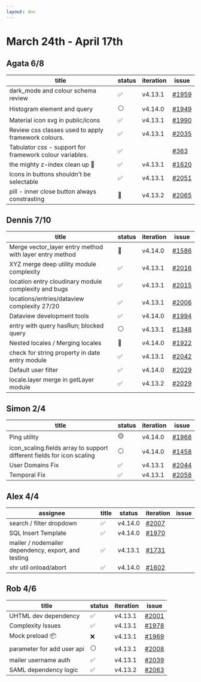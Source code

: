 ```yaml
---
layout: doc
---
```


# March 24th - April 17th

## Agata 6/8

| title                                                   | status | iteration | issue                                                      |
| ------------------------------------------------------- | ------ | --------- | ---------------------------------------------------------- |
| dark_mode and colour schema review                      | ✅     | v4.13.1   | [#1959](https://github.com/GEOLYTIX/xyz/issues/1959)       |
| Histogram element and query                             | ⚪️     | v4.14.0   | [#1949](https://github.com/GEOLYTIX/xyz/issues/1949)       |
| Material icon svg in public/icons                       | ✅     | v4.13.1   | [#1990](https://github.com/GEOLYTIX/xyz/issues/1990)       |
| Review css classes used to apply framework colours.     | ✅     | v4.13.1   | [#2035](https://github.com/GEOLYTIX/xyz/issues/2035)       |
| Tabulator css - support for framework colour variables. | ✅     |           | [#363](https://github.com/GEOLYTIX/xyz_plugins/issues/363) |
| the mighty z-index clean up 🧼                          | ✅     | v4.13.1   | [#1620](https://github.com/GEOLYTIX/xyz/issues/1620)       |
| Icons in buttons shouldn't be selectable                | ✅     | v4.13.1   | [#2051](https://github.com/GEOLYTIX/xyz/issues/2051)       |
| pill - inner close button always constrasting           | 👀     | v4.13.2   | [#2065](https://github.com/GEOLYTIX/xyz/pull/2065)         |

## Dennis 7/10

| title                                                   | status | iteration | issue                                                                        |
| ------------------------------------------------------- | ------ | --------- | ---------------------------------------------------------------------------- |
| Merge vector_layer entry method with layer entry method | 👀     | v4.14.0   | [#1586](https://github.com/GEOLYTIX/xyz/issues/1586)                         |
| XYZ merge deep utility module complexity                | ✅     | v4.13.1   | [#2016](https://github.com/GEOLYTIX/xyz/ishttps://www.lazyvim.org/sues/2016) |
| location entry cloudinary module complexity and bugs    | ✅     | v4.13.1   | [#2015](https://github.com/GEOLYTIX/xyz/issues/2015)                         |
| locations/entries/dataview complexity 27/20             | ✅     | v4.13.1   | [#2006](https://github.com/GEOLYTIX/xyz/issues/2006)                         |
| Dataview development tools                              | ✅     | v4.14.0   | [#1994](https://github.com/GEOLYTIX/xyz/issues/1994)                         |
| entry with query hasRun; blocked query                  | ⚪️     | v4.13.1   | [#1348](https://github.com/GEOLYTIX/xyz/issues/1348)                         |
| Nested locales / Merging locales                        | 👀     | v4.14.0   | [#1922](https://github.com/GEOLYTIX/xyz/issues/1922)                         |
| check for string property in date entry module          | ✅     | v4.13.1   | [#2042](https://github.com/GEOLYTIX/xyz/issues/2042)                         |
| Default user filter                                     | ✅     | v4.14.0   | [#2029](https://github.com/GEOLYTIX/xyz/issues/2029)                         |
| locale.layer merge in getLayer module                   | ✅     | v4.13.2   | [#2029](https://github.com/GEOLYTIX/xyz/issues/2061)                         |

## Simon 2/4

| title                                                                  | status | iteration | issue                                                |
| ---------------------------------------------------------------------- | ------ | --------- | ---------------------------------------------------- |
| Ping utility                                                           | 🟡     | v4.14.0   | [#1968](https://github.com/GEOLYTIX/xyz/issues/1968) |
| icon_scaling.fields array to support different fields for icon scaling | ⚪️     | v4.14.0   | [#1458](https://github.com/GEOLYTIX/xyz/issues/1458) |
| User Domains Fix                                                       | ✅     | v4.13.1   | [#2044](https://github.com/GEOLYTIX/xyz/issues/2044) |
| Temporal Fix                                                           | ✅     | v4.13.1   | [#2058](https://github.com/GEOLYTIX/xyz/pull/2058)   |

## Alex 4/4

| assignee                                            | title | status  | iteration                                            | issue |
| --------------------------------------------------- | ----- | ------- | ---------------------------------------------------- | ----- |
| search / filter dropdown                            | ✅    | v4.14.0 | [#2007](https://github.com/GEOLYTIX/xyz/issues/2007) |
| SQL Insert Template                                 | ✅    | v4.14.0 | [#1970](https://github.com/GEOLYTIX/xyz/issues/1970) |
| mailer / nodemailer dependency, export, and testing | ✅    | v4.13.1 | [#1731](https://github.com/GEOLYTIX/xyz/issues/1731) |
| xhr util onload/abort                               | ✅    | v4.14.0 | [#1602](https://github.com/GEOLYTIX/xyz/issues/1602) |

## Rob 4/6

| title                      | status | iteration | issue                                                |
| -------------------------- | ------ | --------- | ---------------------------------------------------- |
| UHTML dev dependency       | ✅     | v4.13.1   | [#2001](https://github.com/GEOLYTIX/xyz/issues/2001) |
| Complexity Issues          | ✅     | v4.13.1   | [#1978](https://github.com/GEOLYTIX/xyz/issues/1978) |
| Mock preload 📦            | ❌     | v4.13.1   | [#1969](https://github.com/GEOLYTIX/xyz/issues/1969) |
| parameter for add user api | ⚪️     | v4.13.1   | [#2008](https://github.com/GEOLYTIX/xyz/issues/2008) |
| mailer username auth       | ✅     | v4.13.1   | [#2039](https://github.com/GEOLYTIX/xyz/issues/2039) |
| SAML dependency logic      | ✅     | v4.13.2   | [#2063](https://github.com/GEOLYTIX/xyz/issues/2063) |
